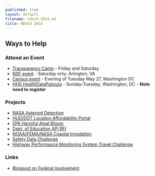 ```yaml
---
published: true
layout: default
filename: ndoch-2014.md
title: NDOCH 2014
---
```



## Ways to Help

### Attend an Event
* [Transparency Camp](http://transparencycamp.org/) - Friday and Saturday
* [NSF event](http://hackforchange.org/events/northern-virginia-national-day-of-civic-hacking/) - Saturday only; Arlington, VA
* [Census event](http://hackforchange.org/events/lean-data-product-development-with-us-census/) - Evening of Tuesday May 27, Washington  DC
* [HHS HealthDataPalooza](http://healthdatapalooza.org/) - Sunday-Tuesday, Washington, DC - **Note need to register**

### Projects
* [NASA Asteriod Detection](http://hackforchange.org/challenges/asteroid-detection-network/)
* [HUD/DOT Location Affordability Portal](http://hackforchange.org/challenges/easy-access-to-location-affordability-data/)
* [EPA Harmful Algal Bloom](http://hackforchange.org/challenges/harmful-algal-bloom-hab/)
* [Dept. of Education API RFI](http://hackforchange.org/challenges/innovative-access-to-education-data/)
* [NOAA/FEMA/NASA Coastal Innudation](http://hackforchange.org/challenges/coastal-inundation-in-your-community/)
* [Safety Data Challenge](http://hackforchange.org/challenges/safety-data-challenge/)
* [Highway Performance Monitoring System Travel Challenge](http://hackforchange.org/challenges/highway-performance-monitoring-system-travel-challenge/)

### Links
* [Blogpost on Federal Involvement](https://www.digitalgov.gov/2014/05/15/the-federal-list-of-hackforchange-projects/)
